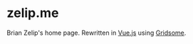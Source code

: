# zelip.me

Brian Zelip's home page. Rewritten in [Vue.js](https://github.com/vuejs/vue) using [Gridsome](https://github.com/gridsome/gridsome).
